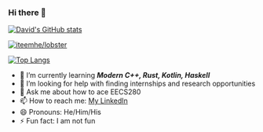### Hi there 👋

[![David's GitHub stats](https://github-readme-stats.vercel.app/api?username=iteemhe&count_private=true&show_icons=true&theme=material-palenight)](https://github.com/iteemhe)

[![iteemhe/lobster](https://github-readme-stats.vercel.app/api/pin/?username=iteemhe&repo=cses-solutions&show_owner=true&theme=material-palenight)](https://github.com/iteemhe/lobster)

[![Top Langs](https://github-readme-stats.vercel.app/api/top-langs/?username=iteemhe&langs_count=10&layout=compact&theme=material-palenight)](https://github.com/iteemhe)

- 🌱    I’m currently learning ***Modern C++, Rust, Kotlin, Haskell***
- 🤔    I’m looking for help with finding internships and research opportunities
- 💬    Ask me about how to ace EECS280
- 📫    How to reach me: [My LinkedIn](https://www.linkedin.com/in/hejiahao/)
- 😄    Pronouns: He/Him/His
- ⚡    Fun fact: I am not fun
